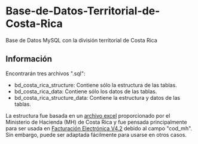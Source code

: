 # Base-de-Datos-Territorial-de-Costa-Rica
Base de Datos MySQL con la división territorial de Costa Rica

## Información
Encontrarán tres archivos ".sql":
* bd_costa_rica_structure: Contiene sólo la estructura de las tablas.
* bd_costa_rica_data: Contiene sólo los datos de las tablas.
* bd_costa_rica_structure_data: Contiene la estructura y datos de las tablas.

La estructura fue basada en un [archivo excel](https://www.hacienda.go.cr/ATV/ComprobanteElectronico/docs/esquemas/2016/v4.2/Codificacionubicacion_V4.2.zip) proporcionado por el Ministerio de Hacienda (MH) de Costa Rica y fue pensada principalmente para ser usada en [Facturación Electrónica V4.2](https://www.hacienda.go.cr/ATV/ComprobanteElectronico/frmAnexosyEstructuras.aspx) debido al campo "cod_mh". Sin embargo, puede ser adaptada fácilmente para usarse en otros casos. 
